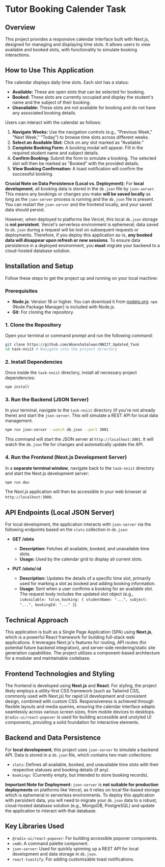 # Tutor Booking Calender  Task

## Overview

This project provides a responsive calendar interface built with Next.js, designed for managing and displaying time slots. It allows users to view available and booked slots, with functionality to simulate booking interactions.

## How to Use This Application

The calendar displays daily time slots. Each slot has a status:
*   **Available:** These are open slots that can be selected for booking.
*   **Booked:** These slots are currently occupied and display the student's name and the subject of their booking.
*   **Unavailable:** These slots are not available for booking and do not have any associated booking details.

Users can interact with the calendar as follows:
1.  **Navigate Weeks:** Use the navigation controls (e.g., "Previous Week," "Next Week," "Today") to browse time slots across different weeks.
2.  **Select an Available Slot:** Click on any slot marked as "Available."
3.  **Complete Booking Form:** A booking modal will appear. Fill in the required student name and subject details.
4.  **Confirm Booking:** Submit the form to simulate a booking. The selected slot will then be marked as "Booked" with the provided details.
5.  **View Booking Confirmation:** A toast notification will confirm the successful booking.

**Crucial Note on Data Persistence (Local vs. Deployment):**
For **local development**, all booking data is stored in the `db.json` file by `json-server`. This means any bookings or changes you make **will be saved locally** as long as the `json-server` process is running and the `db.json` file is present. You can restart the `json-server` and the frontend locally, and your saved data should persist.

However, when deployed to platforms like Vercel, this local `db.json` storage is **not persistent**. Vercel's serverless environment is ephemeral; data saved to `db.json` during a request will be lost on subsequent requests or deployments. Therefore, if you deploy this application as-is, **any booked data will disappear upon refresh or new sessions**. To ensure data persistence in a deployed environment, you **must** migrate your backend to a cloud-hosted database solution.

## Installation and Setup

Follow these steps to get the project up and running on your local machine:

### Prerequisites

*   **Node.js**: Version 18 or higher. You can download it from [nodejs.org](https://nodejs.org/). `npm` (Node Package Manager) is included with Node.js.
*   **Git**: For cloning the repository.

### 1. Clone the Repository

Open your terminal or command prompt and run the following command:

```bash
git clone https://github.com/AkanshaSalwan/NNIIT_Updated_Task
cd task-nniit # Navigate into the project directory
```

### 2. Install Dependencies

Once inside the `task-nniit` directory, install all necessary project dependencies:

```bash
npm install
```

### 3. Run the Backend (JSON Server)

In your terminal, navigate to the `task-nniit` directory (if you're not already there) and start the `json-server`. This will simulate a REST API for local data management.

```bash
npm run json-server --watch db.json --port 3001
```
This command will start the JSON server at `http://localhost:3001`. It will watch the `db.json` file for changes and automatically update the API.

### 4. Run the Frontend (Next.js Development Server)

In a **separate terminal window**, navigate back to the `task-nniit` directory and start the Next.js development server:

```bash
npm run dev
```
The Next.js application will then be accessible in your web browser at `http://localhost:3000`.

## API Endpoints (Local JSON Server)

For local development, the application interacts with `json-server` via the following endpoints based on the `slots` collection in `db.json`:

*   **GET /slots**
    *   **Description:** Fetches all available, booked, and unavailable time slots.
    *   **Usage:** Used by the calendar grid to display all current slots.

*   **PUT /slots/:id**
    *   **Description:** Updates the details of a specific time slot, primarily used for marking a slot as booked and adding booking information.
    *   **Usage:** Sent when a user confirms a booking for an available slot. The request body includes the updated slot object (e.g., `isAvailable: false`, `booking: { studentName: "...", subject: "...", bookingId: "..." }`).

## Technical Approach

This application is built as a Single Page Application (SPA) using **Next.js**, which is a powerful React framework for building full-stack web applications. It leverages Next.js's features for routing, API routes (for potential future backend integration), and server-side rendering/static site generation capabilities. The project utilizes a component-based architecture for a modular and maintainable codebase.

## Frontend Technologies and Styling

The frontend is developed using **Next.js** and **React**. For styling, the project likely employs a utility-first CSS framework (such as Tailwind CSS, commonly used with Next.js) for rapid UI development and consistent design, combined with custom CSS. Responsiveness is achieved through flexible layouts and media queries, ensuring the calendar interface adapts seamlessly across various screen sizes, from mobile devices to desktops. `@radix-ui/react-popover` is used for building accessible and unstyled UI components, providing a solid foundation for interactive elements.

## Backend and Data Persistence

For **local development**, this project uses `json-server` to simulate a backend API. Data is stored in a `db.json` file, which contains two main collections:
*   `slots`: Defines all available, booked, and unavailable time slots with their respective statuses and booking details (if any).
*   `bookings`: (Currently empty, but intended to store booking records).

**Important Note for Deployment:**
`json-server` is **not suitable for production deployments** on platforms like Vercel, as it relies on local file-based storage which is ephemeral in serverless environments. To deploy this application with persistent data, you will need to migrate your `db.json` data to a robust, cloud-hosted database solution (e.g., MongoDB, PostgreSQL) and update the application to interact with that database.

## Key Libraries Used

*   `@radix-ui/react-popover`: For building accessible popover components.
*   `cmdk`: A command palette component.
*   `json-server`: Used for quickly spinning up a REST API for local development and data storage in `db.json`.
*   `react-toastify`: For adding customizable toast notifications.
